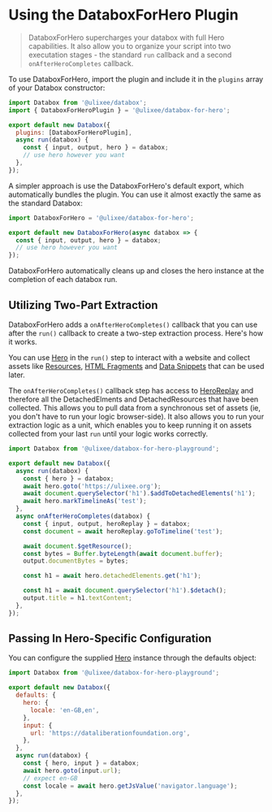 # Using the DataboxForHero Plugin

> DataboxForHero supercharges your databox with full Hero capabilities. It also allow you to organize your script into two executation stages - the standard `run` callback and a second `onAfterHeroCompletes` callback.

To use DataboxForHero, import the plugin and include it in the `plugins` array of your Databox constructor:

```js
import Databox from '@ulixee/databox';
import { DataboxForHeroPlugin } = '@ulixee/databox-for-hero';

export default new Databox({
  plugins: [DataboxForHeroPlugin],
  async run(databox) {
    const { input, output, hero } = databox;
    // use hero however you want
  },
});
```

A simpler approach is use the DataboxForHero's default export, which automatically bundles the plugin. You can use it almost exactly the same as the standard Databox:

```js
import DataboxForHero = '@ulixee/databox-for-hero';

export default new DataboxForHero(async databox => {
  const { input, output, hero } = databox;
  // use hero however you want
});
```

DataboxForHero automatically cleans up and closes the hero instance at the completion of each databox run.

## Utilizing Two-Part Extraction

DataboxForHero adds a `onAfterHeroCompletes()` callback that you can use after the `run()` callback to create a two-step extraction process. Here's how it works.

You can use [Hero](/docs/hero/basic-client/hero) in the `run()` step to interact with a website and collect assets like [Resources](/docs/databox/advanced-client/detached-resources), [HTML Fragments](/docs/databox/advanced-client/detached-elements) and [Data Snippets](/docs/databox/advanced-client/collected-snippets) that can be used later.

The `onAfterHeroCompletes()` callback step has access to [HeroReplay](/docs/hero/basic-client/hero-replay) and therefore all the DetachedElments and DetachedResources that have been collected. This allows you to pull data from a synchronous set of assets (ie, you don't have to run your logic browser-side). It also allows you to run your extraction logic as a unit, which enables you to keep running it on assets collected from your last `run` until your logic works correctly. 

```js
import Databox from '@ulixee/databox-for-hero-playground';

export default new Databox({
  async run(databox) {
    const { hero } = databox;
    await hero.goto('https://ulixee.org');
    await document.querySelector('h1').$addToDetachedElements('h1');
    await hero.markTimelineAs('test');
  },
  async onAfterHeroCompletes(databox) {
    const { input, output, heroReplay } = databox;
    const document = await heroReplay.goToTimeline('test');

    await document.$getResource();
    const bytes = Buffer.byteLength(await document.buffer);
    output.documentBytes = bytes;

    const h1 = await hero.detachedElements.get('h1');

    const h1 = await document.querySelector('h1').$detach();
    output.title = h1.textContent;
  },
});
```


## Passing In Hero-Specific Configuration

You can configure the supplied [Hero](/docs/hero) instance through the defaults object:

```js
import Databox from '@ulixee/databox-for-hero-playground';

export default new Databox({
  defaults: {
    hero: {
      locale: 'en-GB,en',
    },
    input: {
      url: 'https://dataliberationfoundation.org',
    },
  },
  async run(databox) {
    const { hero, input } = databox;
    await hero.goto(input.url);
    // expect en-GB
    const locale = await hero.getJsValue('navigator.language');
  },
});
```
